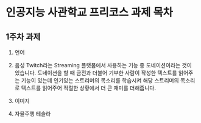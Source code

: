 # 인공지능 사관학교 프리코스 과제 목차

## 1주차 과제

1. 언어
   

2. 음성
  Twitch라는 Streaming 플랫폼에서 사용하는 기능 중 도네이션이라는 것이 있습니다.
  도네이션을 할 때 금전과 더불어 기부한 사람이 작성한 텍스트를 읽어주는 기능이 있는데
  인기있는 스트리머의 목소리를 학습시켜 해당 스트리머의 목소리로 텍스트를 읽어주어 
  적절한 상황에서 더 큰 재미를 더해줍니다. 
  
3. 이미지
  

4. 자율주행
  테슬라

